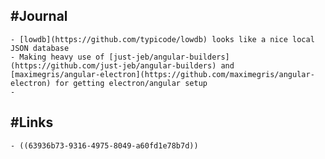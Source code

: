 ## #Journal
	- [lowdb](https://github.com/typicode/lowdb) looks like a nice local JSON database
	- Making heavy use of [just-jeb/angular-builders](https://github.com/just-jeb/angular-builders) and [maximegris/angular-electron](https://github.com/maximegris/angular-electron) for getting electron/angular setup
	-
## #Links
	- ((63936b73-9316-4975-8049-a60fd1e78b7d))